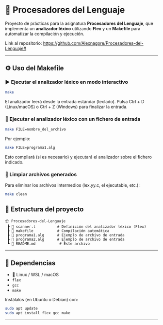 # 🧠 Procesadores del Lenguaje

Proyecto de prácticas para la asignatura **Procesadores del Lenguaje**, que implementa un **analizador léxico** utilizando **Flex** y un **Makefile** para automatizar la compilación y ejecución.

Link al repositorio: https://github.com/Alexnagore/Procesadores-del-Lenguaje#

---

## ⚙️ Uso del Makefile

### ▶️ Ejecutar el analizador léxico en modo interactivo
```bash
make
```
El analizador leerá desde la entrada estándar (teclado).
Pulsa Ctrl + D (Linux/macOS) o Ctrl + Z (Windows) para finalizar la entrada.

### 📄 Ejecutar el analizador léxico con un fichero de entrada
```bash
make FILE=nombre_del_archivo
```

Por ejemplo:
```bash
make FILE=programa1.alg
```

Esto compilará (si es necesario) y ejecutará el analizador sobre el fichero indicado.

### 🧹 Limpiar archivos generados

Para eliminar los archivos intermedios (lex.yy.c, el ejecutable, etc.):
```bash
make clean
```

## 🧩 Estructura del proyecto
```text
📦 Procesadores-del-Lenguaje
 ┣ 📜 scanner.l          # Definición del analizador léxico (Flex)
 ┣ 📜 makefile           # Compilación automática
 ┣ 📜 programa1.alg      # Ejemplo de archivo de entrada
 ┣ 📜 programa2.alg      # Ejemplo de archivo de entrada
 ┗ 📄 README.md           # Este archivo
```

---

## 🧰 Dependencias
- 🐧 Linux / WSL / macOS  
- `flex`  
- `gcc`  
- `make`

Instálalos (en Ubuntu o Debian) con:
```bash
sudo apt update
sudo apt install flex gcc make
```

---


